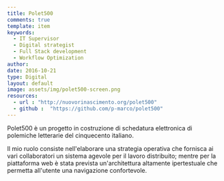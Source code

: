 ```yaml
---
title: Polet500
comments: true
template: item
keywords: 
  - IT Supervisor
  - Digital strategist
  - Full Stack development
  - Workflow Optimization 
author: 
date: 2016-10-21
type: Digital
layout: default
image: assets/img/polet500-screen.png
resources:
  - url : "http://nuovorinascimento.org/polet500"
  - github :  "https://github.com/p-marco/polet500"
---
```


Polet500 è un progetto in costruzione di schedatura elettronica di polemiche letterarie del cinquecento italiano. 

Il mio ruolo consiste nell'elaborare una strategia operativa che fornisca ai vari collaboratori un sistema agevole per il lavoro distribuito; mentre per la piattaforma web è stata prevista un'architettura altamente ipertestuale che permetta all'utente una navigazione confortevole.